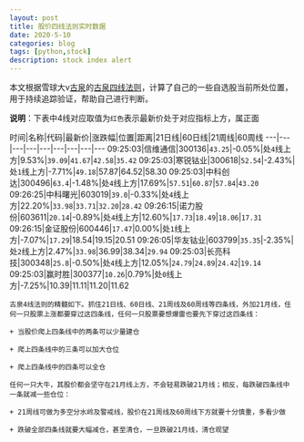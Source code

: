 ```yaml
---
layout: post
title: 股价四线法则实时数据
date: 2020-5-10
categories: blog
tags: [python,stock]
description: stock index alert
---
```



本文根据雪球大v[古泉](https://xueqiu.com/u/7148646888)的[古泉四线法则](https://xueqiu.com/7148646888/130498192)，计算了自己的一些自选股当前所处位置，用于持续追踪验证，帮助自己进行判断。

**说明**：下表中4线对应取值为`红色`表示最新价处于对应指标上方，属正面

时间|名称|代码|最新价|涨跌幅|位置|距离|21日线|60日线|21周线|60周线
---|---|---|---|---|---|---|---|---
09:25:03|信维通信|300136|`43.25`|-0.05%|处`4`线上方|9.53%|`39.09`|`41.67`|`42.58`|`35.42`
09:25:03|寒锐钴业|300618|`52.54`|-2.43%|处`1`线上方|-7.71%|`49.18`|57.87|64.52|58.30
09:25:03|中科创达|300496|`63.4`|-1.48%|处`4`线上方|17.69%|`57.51`|`60.87`|`57.84`|`43.20`
09:26:25|中科曙光|603019|`39.0`|-0.33%|处`4`线上方|22.20%|`33.98`|`33.71`|`32.20`|`28.42`
09:26:15|诺力股份|603611|`20.14`|-0.89%|处`4`线上方|12.60%|`17.73`|`18.49`|`18.06`|`17.31`
09:26:15|金证股份|600446|`17.47`|0.00%|处`1`线上方|-7.07%|`17.29`|18.54|19.15|20.51
09:26:05|华友钴业|603799|`35.35`|-2.35%|处`2`线上方|2.47%|`33.98`|36.99|38.34|`29.94`
09:25:03|长亮科技|300348|`25.8`|-0.50%|处`4`线上方|12.05%|`24.79`|`24.89`|`24.42`|`19.14`
09:25:03|赢时胜|300377|`10.26`|0.79%|处`0`线上方|-7.25%|10.39|11.11|11.20|11.62

```
古泉4线法则的精髓如下。抓住21日线、60日线、21周线及60周线等四条线，外加21月线，任何一只股票上涨都要穿过这四条线，任何一只股票要想爆雷也要先下穿过这四条线：

+ 当股价爬上四条线中的两条可以少量建仓

+ 爬上四条线中的三条可以加大仓位

+ 爬上四条线中的四条可以全仓

任何一只大牛，其股价都会坚守在21月线上方，不会轻易跌破21月线；相反，每跌破四条线中一条就减一些仓位：

+ 21周线可做为多空分水岭及警戒线，股价在21周线及60周线下方就要十分慎重，多看少做

+ 跌破全部四条线就要大幅减仓，甚至清仓，一旦跌破21月线，清仓观望
```
